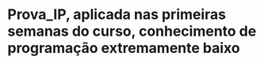 # Prova_IP, aplicada nas primeiras semanas do curso, conhecimento de programação extremamente baixo
